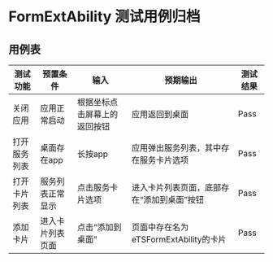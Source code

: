 # FormExtAbility 测试用例归档

## 用例表

|测试功能|预置条件|输入|预期输出|测试结果|
|--------------------------------|--------------------------------|--------------------------------|--------------------------------|--------------------------------|
|关闭应用|应用正常启动|根据坐标点击屏幕上的返回按钮|应用返回到桌面|Pass|
|打开服务列表|桌面存在app|长按app|应用弹出服务列表，其中存在服务卡片选项|Pass|
|打开卡片列表|服务列表正常显示|点击服务卡片选项|进入卡片列表页面，底部存在“添加到桌面”按钮|Pass|
|添加卡片|进入卡片列表页面|点击“添加到桌面”|页面中存在名为eTSFormExtAbility的卡片|Pass|